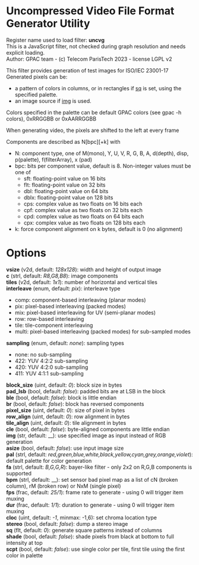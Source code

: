 <!-- automatically generated - do not edit, patch gpac/applications/gpac/gpac.c -->

# Uncompressed Video File Format Generator Utility  
  
Register name used to load filter: __uncvg__  
This is a JavaScript filter, not checked during graph resolution and needs explicit loading.  
Author: GPAC team - (c) Telecom ParisTech 2023 - license LGPL v2  
  
This filter provides generation of test images for ISO/IEC 23001-17  
Generated pixels can be:  
- a pattern of colors in columns, or in rectangles if [sq](#sq) is set, using the specified palette.  
- an image source if [img](#img) is used.  
  
Colors specified in the palette can be default GPAC colors (see gpac -h colors), 0xRRGGBB or 0xAARRGGBB  
  
When generating video, the pixels are shifted to the left at every frame  
  
Components are described as N[bpc][+k] with  
* N: component type, one of M(mono), Y, U, V, R, G, B, A, d(depth), disp, p(palette), f(filterArray), x (pad)  
* bpc: bits per component value, default is 8. Non-integer values must be one of  
  * sft: floating-point value on 16 bits  
  * flt: floating-point value on 32 bits  
  * dbl: floating-point value on 64 bits  
  * dblx: floating-point value on 128 bits  
  * cps: complex value as two floats on 16 bits each  
  * cpf: complex value as two floats on 32 bits each  
  * cpd: complex value as two floats on 64 bits each  
  * cpx: complex value as two floats on 128 bits each  
* k: force component alignment on k bytes, default is 0 (no alignment)  
  

# Options    
  
<a id="vsize">__vsize__</a> (v2d, default: _128x128_): width and height of output image  
<a id="c">__c__</a> (strl, default: _R8,G8,B8_): image components  
<a id="tiles">__tiles__</a> (v2d, default: _1x1_): number of horizontal and vertical tiles  
<a id="interleave">__interleave__</a> (enum, default: _pix_): interleave type  
* comp: component-based interleaving (planar modes)  
* pix: pixel-based interleaving (packed modes)  
* mix: pixel-based interleaving for UV (semi-planar modes)  
* row: row-based interleaving  
* tile: tile-component interleaving  
* multi: pixel-based interleaving (packed modes) for sub-sampled modes  
  
<a id="sampling">__sampling__</a> (enum, default: _none_): sampling types  
* none: no sub-sampling  
* 422: YUV 4:2:2 sub-sampling  
* 420: YUV 4:2:0 sub-sampling  
* 411: YUV 4:1:1 sub-sampling  
  
<a id="block_size">__block_size__</a> (uint, default: _0_): block size in bytes  
<a id="pad_lsb">__pad_lsb__</a> (bool, default: _false_): padded bits are at LSB in the block  
<a id="ble">__ble__</a> (bool, default: _false_): block is little endian  
<a id="br">__br__</a> (bool, default: _false_): block has reversed components  
<a id="pixel_size">__pixel_size__</a> (uint, default: _0_): size of pixel in bytes  
<a id="row_align">__row_align__</a> (uint, default: _0_): row alignment in bytes  
<a id="tile_align">__tile_align__</a> (uint, default: _0_): tile alignment in bytes  
<a id="cle">__cle__</a> (bool, default: _false_): byte-aligned components are little endian  
<a id="img">__img__</a> (str, default: __): use specified image as input instead of RGB generation  
<a id="asize">__asize__</a> (bool, default: _false_): use input image size  
<a id="pal">__pal__</a> (strl, default: _red,green,blue,white,black,yellow,cyan,grey,orange,violet_): default palette for color generation  
<a id="fa">__fa__</a> (strl, default: _B,G,G,R_): bayer-like filter - only 2x2 on R,G,B components is supported  
<a id="bpm">__bpm__</a> (strl, default: __): set sensor bad pixel map as a list of cN (broken column), rM (broken row) or NxM (single pixel)  
<a id="fps">__fps__</a> (frac, default: _25/1_): frame rate to generate - using 0 will trigger item muxing  
<a id="dur">__dur__</a> (frac, default: _1/1_): duration to generate - using 0 will trigger item muxing  
<a id="cloc">__cloc__</a> (uint, default: _-1_, minmax: -1,6): set chroma location type  
<a id="stereo">__stereo__</a> (bool, default: _false_): dump a stereo image  
<a id="sq">__sq__</a> (flt, default: _0_): generate square patterns instead of columns  
<a id="shade">__shade__</a> (bool, default: _false_): shade pixels from black at bottom to full intensity at top  
<a id="scpt">__scpt__</a> (bool, default: _false_): use single color per tile, first tile using the first color in palette  
  
